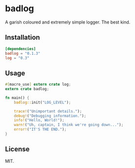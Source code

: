 # badlog

A garish coloured and extremely simple logger. The best kind.

## Installation

```toml
[dependencies]
badlog = "0.1.3"
log = "0.3"
```

## Usage

```rust
#[macro_use] extern crate log;
extern crate badlog;

fn main() {
    badlog::init("LOG_LEVEL");

    trace!("Unimportant details.");
    debug!("Debugging information.");
    info!("Hello, World!");
    warn!("Uh, captain, I think we're going down...");
    error!("IT'S THE END.");
}
```

## License

MIT.
